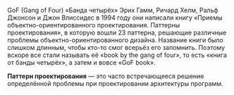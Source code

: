 GoF (Gang of Four) «Банда четырёх»
Эрих Гамм, Ричард Хелм, Ральф Джонсон и Джон Влиссидес в 1994 году они написали книгу «Приемы объектно-ориентированного проектирования. Паттерны проектирования», в которую вошли 23 паттерна, решающие различные проблемы объектно-ориентированного дизайна.
Название книги было слишком длинным, чтобы кто-то смог всерьёз его запомнить.
Поэтому вскоре все стали называть её «book by the gang of four», то есть «книга от банды четырёх», а затем и вовсе «GoF book».

**Паттерн проектирования** — это часто встречающееся решение определённой проблемы при проектировании архитектуры программ.
